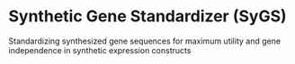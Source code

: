 # Synthetic Gene Standardizer (SyGS)
Standardizing synthesized gene sequences for maximum utility and gene independence in synthetic expression constructs
